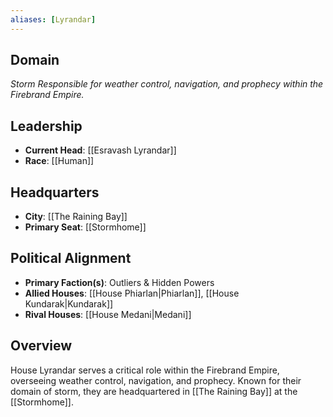 ```yaml
---
aliases: [Lyrandar]
---
```


## Domain
*Storm*
_Responsible for weather control, navigation, and prophecy within the Firebrand Empire._

## Leadership
- **Current Head**: [[Esravash Lyrandar]]
- **Race**: [[Human]]

## Headquarters
- **City**: [[The Raining Bay]]
- **Primary Seat**: [[Stormhome]]

## Political Alignment
- **Primary Faction(s)**: Outliers & Hidden Powers
- **Allied Houses**: [[House Phiarlan|Phiarlan]], [[House Kundarak|Kundarak]]
- **Rival Houses**: [[House Medani|Medani]]

## Overview

House Lyrandar serves a critical role within the Firebrand Empire, overseeing weather control, navigation, and prophecy. Known for their domain of storm, they are headquartered in [[The Raining Bay]] at the [[Stormhome]].

